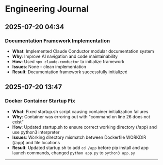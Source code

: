 # Engineering Journal

## 2025-07-20 04:34

### Documentation Framework Implementation
- **What**: Implemented Claude Conductor modular documentation system
- **Why**: Improve AI navigation and code maintainability
- **How**: Used `npx claude-conductor` to initialize framework
- **Issues**: None - clean implementation
- **Result**: Documentation framework successfully initialized

## 2025-07-20 13:47

### Docker Container Startup Fix
- **What**: Fixed startup.sh script causing container initialization failures
- **Why**: Container was erroring out with "command on line 26 does not exist"
- **How**: Updated startup.sh to ensure correct working directory (/app) and use python3 interpreter
- **Issues**: Working directory mismatch between Dockerfile WORKDIR (/app) and file locations
- **Result**: Updated startup.sh to add `cd /app` before pip install and app launch commands, changed `python app.py` to `python3 app.py`

---

